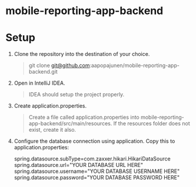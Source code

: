 # mobile-reporting-app-backend

# Setup

1. Clone the repository into the destination of your choice.
   >git clone git@github.com:aapopajunen/mobile-reporting-app-backend.git

2. Open in IntelliJ IDEA.
   >IDEA should setup the project properly.

3. Create application.properties.
   >Create a file called application.properties into mobile-reporting-app-backend/src/main/resources. If the resources folder    does not exist, create it also.
   
4. Configure the database connection using application.
   Copy this to application.properties:
   
   spring.datasource.subType=com.zaxxer.hikari.HikariDataSource
   spring.datasource.url="YOUR DATABASE URL HERE"
   spring.datasource.username="YOUR DATABASE USERNAME HERE"
   spring.datasource.password="YOUR DATABASE PASSWORD HERE"
   



   
